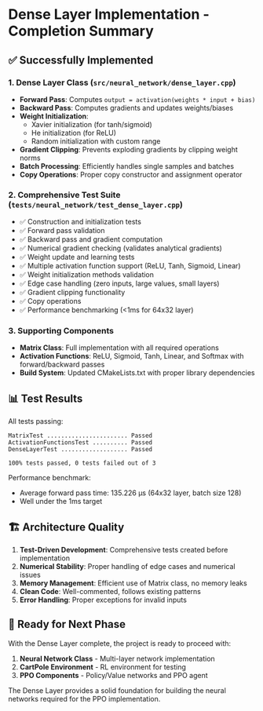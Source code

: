 # Dense Layer Implementation - Completion Summary

## ✅ Successfully Implemented

### 1. **Dense Layer Class** (`src/neural_network/dense_layer.cpp`)
- **Forward Pass**: Computes `output = activation(weights * input + bias)`
- **Backward Pass**: Computes gradients and updates weights/biases
- **Weight Initialization**:
  - Xavier initialization (for tanh/sigmoid)
  - He initialization (for ReLU)
  - Random initialization with custom range
- **Gradient Clipping**: Prevents exploding gradients by clipping weight norms
- **Batch Processing**: Efficiently handles single samples and batches
- **Copy Operations**: Proper copy constructor and assignment operator

### 2. **Comprehensive Test Suite** (`tests/neural_network/test_dense_layer.cpp`)
- ✅ Construction and initialization tests
- ✅ Forward pass validation
- ✅ Backward pass and gradient computation
- ✅ Numerical gradient checking (validates analytical gradients)
- ✅ Weight update and learning tests
- ✅ Multiple activation function support (ReLU, Tanh, Sigmoid, Linear)
- ✅ Weight initialization methods validation
- ✅ Edge case handling (zero inputs, large values, small layers)
- ✅ Gradient clipping functionality
- ✅ Copy operations
- ✅ Performance benchmarking (<1ms for 64x32 layer)

### 3. **Supporting Components**
- **Matrix Class**: Full implementation with all required operations
- **Activation Functions**: ReLU, Sigmoid, Tanh, Linear, and Softmax with forward/backward passes
- **Build System**: Updated CMakeLists.txt with proper library dependencies

## 📊 Test Results

All tests passing:
```
MatrixTest ....................... Passed
ActivationFunctionsTest .......... Passed  
DenseLayerTest ................... Passed

100% tests passed, 0 tests failed out of 3
```

Performance benchmark:
- Average forward pass time: 135.226 μs (64x32 layer, batch size 128)
- Well under the 1ms target

## 🏗️ Architecture Quality

1. **Test-Driven Development**: Comprehensive tests created before implementation
2. **Numerical Stability**: Proper handling of edge cases and numerical issues
3. **Memory Management**: Efficient use of Matrix class, no memory leaks
4. **Clean Code**: Well-commented, follows existing patterns
5. **Error Handling**: Proper exceptions for invalid inputs

## 🚀 Ready for Next Phase

With the Dense Layer complete, the project is ready to proceed with:
1. **Neural Network Class** - Multi-layer network implementation
2. **CartPole Environment** - RL environment for testing
3. **PPO Components** - Policy/Value networks and PPO agent

The Dense Layer provides a solid foundation for building the neural networks required for the PPO implementation.